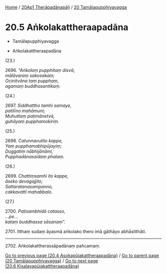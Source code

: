 
[Home](/) / [20Ap1 Therāpadānapāḷi](...md) / [20 Tamālapupphiyavagga](../20Ap1/20.md)

# 20.5 Aṅkolakattheraapadāna

* Tamālapupphiyavagga

* Aṅkolakattheraapadāna

(23.)

2696\. _“Aṅkolaṃ pupphitaṃ disvā,_  
_mālāvaraṃ sakosakaṃ;_  
_Ocinitvāna taṃ pupphaṃ,_  
_agamaṃ buddhasantikaṃ._  


(24.)

2697\. _Siddhattho tamhi samaye,_  
_patilīno mahāmuni;_  
_Muhuttaṃ paṭimānetvā,_  
_guhāyaṃ pupphamokiriṃ._  


(25.)

2698\. _Catunnavutito kappe,_  
_Yaṃ pupphamabhipūjayiṃ;_  
_Duggatiṃ nābhijānāmi,_  
_Pupphadānassidaṃ phalaṃ._  


(26.)

2699\. _Chattiṃsamhi ito kappe,_  
_āseko devagajjito;_  
_Sattaratanasampanno,_  
_cakkavattī mahabbalo._  


(27.)

2700\. _Paṭisambhidā catasso,_  
_…pe…_  
_kataṃ buddhassa sāsanaṃ”._  


2701\. Itthaṃ sudaṃ āyasmā aṅkolako thero imā gāthāyo abhāsitthāti.

---

2702\. Aṅkolakattherassāpadānaṃ pañcamaṃ.



[Go to previous page (20.4 Asokapūjakattheraapadāna)](20.4.md) / [Go to parent page (20 Tamālapupphiyavagga)](../20Ap1/20.md) / [Go to next page (20.6 Kisalayapūjakattheraapadāna)](20.6.md)


